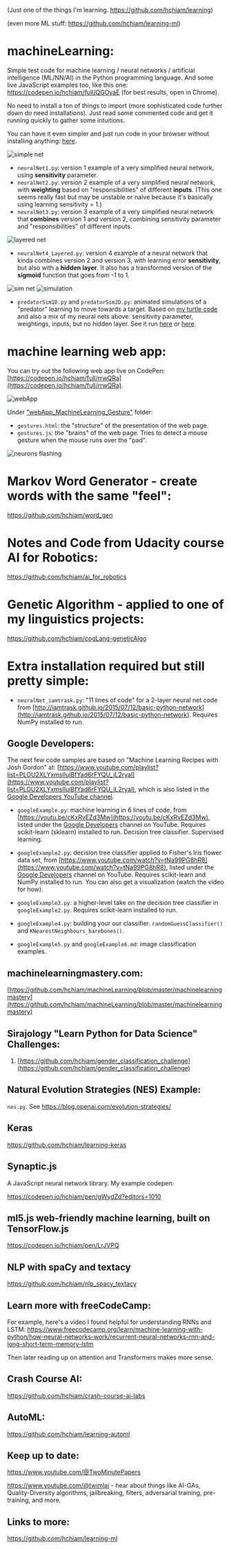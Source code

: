 (Just one of the things I'm learning. https://github.com/hchiam/learning)

(even more ML stuff: https://github.com/hchiam/learning-ml)

# machineLearning:

Simple test code for machine learning / neural networks / artificial intelligence (ML/NN/AI) in the Python programming language. And some live JavaScript examples too, like this one: https://codepen.io/hchiam/full/QGOyaE (for best results, open in Chrome).

No need to install a ton of things to import (more sophisticated code further down do need installations). Just read some commented code and get it running quickly to gather some intuitions.

You can have it even simpler and just run code in your browser without installing anything: [here](http://hchiam.blogspot.ca/2016/08/machine-learning-very-basic-code.html).

![simple net](https://github.com/hchiam/machineLearning/blob/master/pictures/simpleNet.jpg "a simple neural network with two input neurons and one output neuron for the 'guess'")

- `neuralNet1.py`: version 1 example of a very simplified neural network, using **sensitivity** parameter.
- `neuralNet2.py`: version 2 example of a very simplified neural network, with **weighting** based on "responsibilities" of different **inputs**. (This one seems really fast but may be unstable or naive because it's basically using learning sensitivity = 1.)
- `neuralNet3.py`: version 3 example of a very simplified neural network that **combines** version 1 and version 2, combining sensitivity parameter and "responsibilities" of different inputs.

![layered net](https://github.com/hchiam/machineLearning/blob/master/pictures/layeredNet.jpg "a layered neural network with two input neurons, two hidden neurons, and one output neuron for the 'guess'")

- `neuralNet4_Layered.py`: version 4 example of a neural network that kinda combines version 2 and version 3, with learning error **sensitivity**, but also with a **hidden layer**. It also has a transformed version of the **sigmoid** function that goes from -1 to 1.

![sim net](https://github.com/hchiam/machineLearning/blob/master/pictures/neuralNetwork2-2.jpg "a simple neural network with two inputs neurons and two output neurons to let the 'predator' move around") ![simulation](https://github.com/hchiam/machineLearning/blob/master/pictures/simulationScreenshot.png "a screenshot of the simulation")

- `predatorSim1D.py` and `predatorSim2D.py`: animated simulations of a "predator" learning to move towards a target. Based on [my turtle code](https://github.com/hchiam/code7/blob/master/problem3.py) and also a mix of my neural nets above: sensitivity parameter, weightings, inputs, but no hidden layer. See it run [here](http://hchiam.blogspot.ca/2016/08/machine-learning-basic-simulator.html) or [here](https://trinket.io/python/2aa598ffb6).

# machine learning web app:

You can try out the following web app live on CodePen: [https://codepen.io/hchiam/full/rrwQRa](https://codepen.io/hchiam/full/rrwQRa).

![webApp](https://github.com/hchiam/machineLearning/blob/master/pictures/LearnGesture.png "a web app that tries to detect a gesture made by the mouse anywhere on the page")

Under ["webApp_MachineLearning_Gesture"](https://github.com/hchiam/webApp_MachineLearning_Gesture) folder:

- `gestures.html`: the "structure" of the presentation of the web page.
- `gestures.js`: the "brains" of the web page. Tries to detect a mouse gesture when the mouse runs over the "pad".

![neurons flashing](https://github.com/hchiam/machineLearning/blob/master/pictures/circle.gif "neurons flashing")

# Markov Word Generator - create words with the same "feel":

https://github.com/hchiam/word_gen

# Notes and Code from Udacity course AI for Robotics:

https://github.com/hchiam/ai_for_robotics

# Genetic Algorithm - applied to one of my linguistics projects:

https://github.com/hchiam/cogLang-geneticAlgo

# Extra installation required but still pretty simple:

- `neuralNet_iamtrask.py`: "11 lines of code" for a 2-layer neural net code from [http://iamtrask.github.io/2015/07/12/basic-python-network](http://iamtrask.github.io/2015/07/12/basic-python-network). Requires NumPy installed to run.

## Google Developers:

The next few code samples are based on "Machine Learning Recipes with Josh Gordon" at: [https://www.youtube.com/playlist?list=PLOU2XLYxmsIIuiBfYad6rFYQU_jL2ryal](https://www.youtube.com/playlist?list=PLOU2XLYxmsIIuiBfYad6rFYQU_jL2ryal), which is also listed in the [Google Developers YouTube channel](https://www.youtube.com/channel/UC_x5XG1OV2P6uZZ5FSM9Ttw).

- `googleExample.py`: machine learning in 6 lines of code, from [https://youtu.be/cKxRvEZd3Mw](https://youtu.be/cKxRvEZd3Mw), listed under the [Google Developers](https://www.youtube.com/user/GoogleDevelopers) channel on YouTube. Requires scikit-learn (sklearn) installed to run. Decision tree classifier. Supervised learning.

- `googleExample2.py`: decision tree classifier applied to Fisher's Iris flower data set, from [https://www.youtube.com/watch?v=tNa99PG8hR8](https://www.youtube.com/watch?v=tNa99PG8hR8), listed under the [Google Developers](https://www.youtube.com/user/GoogleDevelopers) channel on YouTube. Requires scikit-learn and NumPy installed to run. You can also get a visualization (watch the video for how).

- `googleExample3.py`: a higher-level take on the decision tree classifier in `googleExample2.py`. Requires scikit-learn installed to run.

- `googleExample4.py`: building your our classifier. `randomGuessClassifier()` and `KNearestNeighbours_barebones()`.

- `googleExample5.py` and `googleExample6.md`: image classification examples.

## machinelearningmastery.com:

[https://github.com/hchiam/machineLearning/blob/master/machinelearningmastery](https://github.com/hchiam/machineLearning/blob/master/machinelearningmastery)

## Sirajology "Learn Python for Data Science" Challenges:

1. [https://github.com/hchiam/gender_classification_challenge](https://github.com/hchiam/gender_classification_challenge)

## Natural Evolution Strategies (NES) Example:

`nes.py`. See https://blog.openai.com/evolution-strategies/

## Keras

https://github.com/hchiam/learning-keras

## Synaptic.js

A JavaScript neural network library. My example codepen:

https://codepen.io/hchiam/pen/gWydZd?editors=1010

## ml5.js web-friendly machine learning, built on TensorFlow.js

https://codepen.io/hchiam/pen/LrJVPQ

## NLP with spaCy and textacy

https://github.com/hchiam/nlp_spacy_textacy

## Learn more with freeCodeCamp:

For example, here's a video I found helpful for understanding RNNs and LSTM: https://www.freecodecamp.org/learn/machine-learning-with-python/how-neural-networks-work/recurrent-neural-networks-rnn-and-long-short-term-memory-lstm

Then later reading up on attention and Transformers makes more sense.

## Crash Course AI:

https://github.com/hchiam/crash-course-ai-labs

## AutoML:

https://github.com/hchiam/learning-automl

## Keep up to date:

https://www.youtube.com/@TwoMinutePapers

https://www.youtube.com/@twimlai - hear about things like AI-GAs, Quality-Diversity algorithms, jailbreaking, filters, adversarial training, pre-training, and more.

## Links to more:

https://github.com/hchiam/learning-ml
